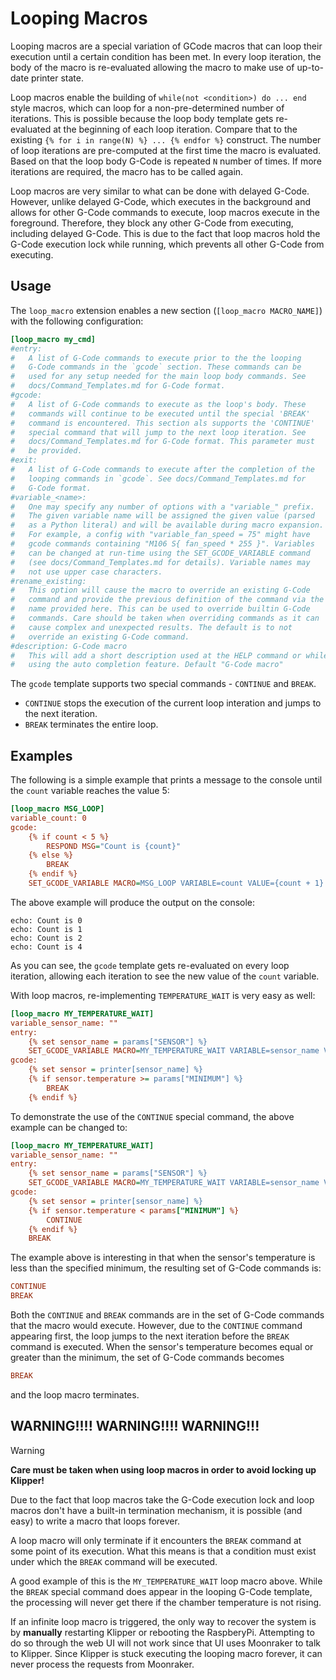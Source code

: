 # Looping Macros
Looping macros are a special variation of GCode macros that can loop
their execution until a certain condition has been met. In every loop
iteration, the body of the macro is re-evaluated allowing the macro
to make use of up-to-date printer state.

Loop macros enable the building of `while(not <condition>) do ... end`
style macros, which can loop for a non-pre-determined number of
iterations. This is possible because the loop body template gets
re-evaluated at the beginning of each loop iteration. Compare that to
the existing `{% for i in range(N) %} ... {% endfor %}` construct. The
number of loop iterations are pre-computed at the first time the macro
is evaluated. Based on that the loop body G-Code is repeated `N` number
of times. If more iterations are required, the macro has to be called
again.

Loop macros are very similar to what can be done with delayed G-Code.
However, unlike delayed G-Code, which executes in the background and
allows for other G-Code commands to execute, loop macros execute in
the foreground. Therefore, they block any other G-Code from executing,
including delayed G-Code. This is due to the fact that loop macros
hold the G-Code execution lock while running, which prevents all other
G-Code from executing.

## Usage
The `loop_macro` extension enables a new section (`[loop_macro MACRO_NAME]`)
with the following configuration:

```ini
[loop_macro my_cmd]
#entry:
#   A list of G-Code commands to execute prior to the the looping
#   G-Code commands in the `gcode` section. These commands can be
#   used for any setup needed for the main loop body commands. See
#   docs/Command_Templates.md for G-Code format.
#gcode:
#   A list of G-Code commands to execute as the loop's body. These
#   commands will continue to be executed until the special 'BREAK'
#   command is encountered. This section als supports the 'CONTINUE'
#   special command that will jump to the next loop iteration. See
#   docs/Command_Templates.md for G-Code format. This parameter must
#   be provided.
#exit:
#   A list of G-Code commands to execute after the completion of the
#   looping commands in `gcode`. See docs/Command_Templates.md for
#   G-Code format.
#variable_<name>:
#   One may specify any number of options with a "variable_" prefix.
#   The given variable name will be assigned the given value (parsed
#   as a Python literal) and will be available during macro expansion.
#   For example, a config with "variable_fan_speed = 75" might have
#   gcode commands containing "M106 S{ fan_speed * 255 }". Variables
#   can be changed at run-time using the SET_GCODE_VARIABLE command
#   (see docs/Command_Templates.md for details). Variable names may
#   not use upper case characters.
#rename_existing:
#   This option will cause the macro to override an existing G-Code
#   command and provide the previous definition of the command via the
#   name provided here. This can be used to override builtin G-Code
#   commands. Care should be taken when overriding commands as it can
#   cause complex and unexpected results. The default is to not
#   override an existing G-Code command.
#description: G-Code macro
#   This will add a short description used at the HELP command or while
#   using the auto completion feature. Default "G-Code macro"
```

The `gcode` template supports two special commands - `CONTINUE` and `BREAK`.
* `CONTINUE` stops the execution of the current loop interation and jumps to
the next iteration.
* `BREAK` terminates the entire loop.

## Examples
The following is a simple example that prints a message to the console
until the `count` variable reaches the value 5:

```ini
[loop_macro MSG_LOOP]
variable_count: 0
gcode:
    {% if count < 5 %}
        RESPOND MSG="Count is {count}"
    {% else %}
        BREAK
    {% endif %}
    SET_GCODE_VARIABLE MACRO=MSG_LOOP VARIABLE=count VALUE={count + 1}
```

The above example will produce the output on the console:

```
echo: Count is 0
echo: Count is 1
echo: Count is 2
echo: Count is 4
```

As you can see, the `gcode` template gets re-evaluated on every loop
iteration, allowing each iteration to see the new value of the `count`
variable.

With loop macros, re-implementing `TEMPERATURE_WAIT` is very easy as
well:

```ini
[loop_macro MY_TEMPERATURE_WAIT]
variable_sensor_name: ""
entry:
    {% set sensor_name = params["SENSOR"] %}
    SET_GCODE_VARIABLE MACRO=MY_TEMPERATURE_WAIT VARIABLE=sensor_name VALUE="'{sensor_name}'"
gcode:
    {% set sensor = printer[sensor_name] %}
    {% if sensor.temperature >= params["MINIMUM"] %}
        BREAK
    {% endif %}
```

To demonstrate the use of the `CONTINUE` special command, the above
example can be changed to:

```ini
[loop_macro MY_TEMPERATURE_WAIT]
variable_sensor_name: ""
entry:
    {% set sensor_name = params["SENSOR"] %}
    SET_GCODE_VARIABLE MACRO=MY_TEMPERATURE_WAIT VARIABLE=sensor_name VALUE="'{sensor_name}'"
gcode:
    {% set sensor = printer[sensor_name] %}
    {% if sensor.temperature < params["MINIMUM"] %}
        CONTINUE
    {% endif %}
    BREAK
```

The example above is interesting in that when the sensor's temperature is less than the
specified minimum, the resulting set of G-Code commands is:

```ini
CONTINUE
BREAK
```

Both the `CONTINUE` and `BREAK` commands are in the set of G-Code commands that the macro
would execute. However, due to the `CONTINUE` command appearing first, the loop jumps to
the next iteration before the `BREAK` command is executed. When the sensor's temperature
becomes equal or greater than the minimum, the set of G-Code commands becomes

```ini
BREAK
```

and the loop macro terminates.

## WARNING!!!! WARNING!!!! WARNING!!!

> [!warning]
> **Care must be taken when using loop macros in order to avoid locking up Klipper!**

Due to the fact that loop macros take the G-Code execution lock and loop macros don't have
a built-in termination mechanism, it is possible (and easy) to write a macro that loops
forever.

A loop macro will only terminate if it encounters the `BREAK` command at some point
of its execution. What this means is that a condition must exist under which the `BREAK`
command will be executed.

A good example of this is the `MY_TEMPERATURE_WAIT` loop macro above. While the `BREAK`
special command does appear in the looping G-Code template, the processing will never
get there if the chamber temperature is not rising.

If an infinite loop macro is triggered, the only way to recover the system is by
**manually** restarting Klipper or rebooting the RaspberyPi. Attempting to do so through
the web UI will not work since that UI uses Moonraker to talk to Klipper. Since Klipper
is stuck executing the looping macro forever, it can never process the requests from
Moonraker.